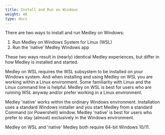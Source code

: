```yaml
---
title: Install and Run on Windows
weight: 40
type: docs
---
```


There are two ways to install and run Medley on Windows:
 1.  Run Medley on Windows System for Linux (WSL)
 2.  Run the 'native' Medley Windows app

These two ways result in (nearly) identical Medley experiences, but differ in how Medley is installed and started.

Medley on WSL requires the WSL subsystem to be installed on your Windows system. And when installing and using Medley on WSL you are working within a Linux environment. Some familiarity with Linux and the Linux command line is helpful.  Medley on WSL is best for users who are running WSL anyway and/or prefer working in a Linux environment.

Medley 'native' works within the ordinary Windows environment. Installation uses a standard Windows installer and you start Medley from a standard Command (or Powershell) window.  Medley 'native' is best for users who prefer to stay (almost) exclusively in the Windows environment.
 
Medley on WSL and 'native' Medley both require 64-bit Windows 10/11.




